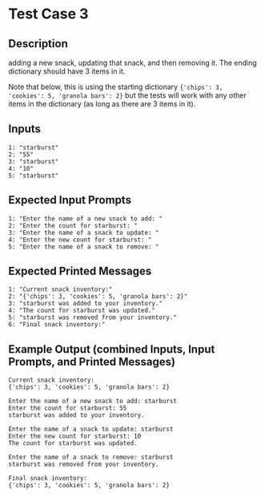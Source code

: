 # Test Case 3

## Description
adding a new snack, updating that snack, and then removing it. The ending dictionary should have 3 items in it.

Note that below, this is using the starting dictionary `{'chips': 3, 'cookies': 5, 'granola bars': 2}` but the tests will work with any other items in the dictionary (as long as there are 3 items in it). 

## Inputs
```
1: "starburst"
2: "55"
3: "starburst"
4: "10"
5: "starburst"
```

## Expected Input Prompts
```
1: "Enter the name of a new snack to add: "
2: "Enter the count for starburst: "
3: "Enter the name of a snack to update: "
4: "Enter the new count for starburst: "
5: "Enter the name of a snack to remove: "
```

## Expected Printed Messages
```
1: "Current snack inventory:"
2: "{'chips': 3, 'cookies': 5, 'granola bars': 2}"
3: "starburst was added to your inventory."
4: "The count for starburst was updated."
5: "starburst was removed from your inventory."
6: "Final snack inventory:"
```

## Example Output **(combined Inputs, Input Prompts, and Printed Messages)**
```
Current snack inventory:
{'chips': 3, 'cookies': 5, 'granola bars': 2}

Enter the name of a new snack to add: starburst
Enter the count for starburst: 55
starburst was added to your inventory.

Enter the name of a snack to update: starburst
Enter the new count for starburst: 10
The count for starburst was updated.

Enter the name of a snack to remove: starburst
starburst was removed from your inventory.

Final snack inventory:
{'chips': 3, 'cookies': 5, 'granola bars': 2}
```
